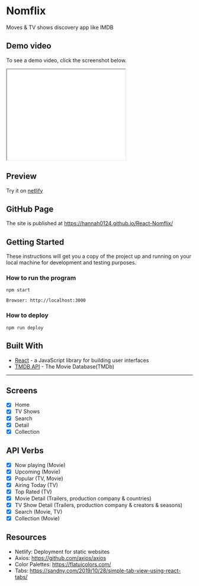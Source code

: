 # Nomflix 
Moves & TV shows discovery app like IMDB 


## Demo video 
To see a demo video, click the screenshot below.

<Iframe key={video.id} title="youtube vidoes" width="320" height="245" src={https://youtu.be/eaKlEg95OkQ}></Iframe>


## Preview
Try it on [netlify](https://nomflix-loving-elion-919596.netlify.com/#/)


## GitHub Page
The site is published at https://hannah0124.github.io/React-Nomflix/


## Getting Started

These instructions will get you a copy of the project up and running on your local machine for development and testing purposes.


### How to run the program

```
npm start
```


```
Browser: http://localhost:3000
```

### How to deploy 

```
npm run deploy
```

## Built With
* [React](https://reactjs.org/) - a JavaScript library for building user interfaces
* [TMDB API](https://developers.themoviedb.org/3/getting-started/introduction) - The Movie Database(TMDb)

<hr>

## Screens 
- [x] Home
- [x] TV Shows 
- [x] Search 
- [x] Detail
- [x] Collection

## API Verbs 
- [x] Now playing (Movie) 
- [x] Upcoming (Movie)
- [x] Popular (TV, Movie)
- [x] Airing Today (TV)
- [x] Top Rated (TV)
- [x] Movie Detail (Trailers, production company & countries)
- [x] TV Show Detail (Trailers, production company & creators & seasons)
- [X] Search (Movie, TV)
- [x] Collection (Movie)

## Resources
* Netlify: Deployment for static websites
* Axios: https://github.com/axios/axios
* Color Palettes: https://flatuicolors.com/
* Tabs: https://sandny.com/2019/10/28/simple-tab-view-using-react-tabs/